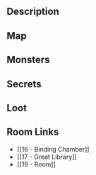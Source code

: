 
## Description

## Map

## Monsters

## Secrets

## Loot

## Room Links

*  [[16 - Binding Chamber]]
*  [[17 - Great Library]]
*  [[19 - Room]]